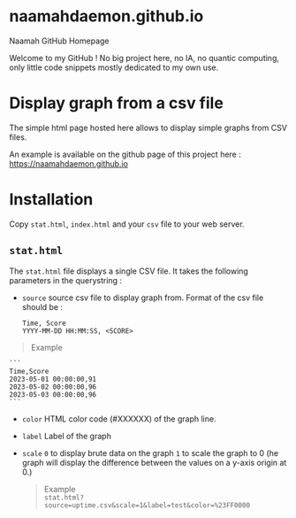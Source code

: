 # naamahdaemon.github.io
Naamah GitHub Homepage

Welcome to my GitHub !
No big project here, no IA, no quantic computing, only little code snippets mostly dedicated to my own use.

# Display graph from a csv file
The simple html page hosted here allows to display simple graphs from CSV files.

An example is available on the github page of this project here : https://naamahdaemon.github.io

# Installation
Copy `stat.html`, `index.html` and your `csv` file to your web server.

## `stat.html`
The `stat.html` file displays a single CSV file.
It takes the following parameters in the querystring :

* `source`
    source csv file to display graph from. Format of the csv file should be :
    ```
    Time, Score
    YYYY-MM-DD HH:MM:SS, <SCORE>
    ```

> Example

    ```
    Time,Score
    2023-05-01 00:00:00,91
    2023-05-02 00:00:00,96
    2023-05-03 00:00:00,96
    ```
 
* `color`
    HTML color code (#XXXXXX) of the graph line.

* `label`
    Label of the graph

* `scale`
    `0` to display brute data on the graph 
    `1` to scale the graph to 0 (he graph will display the difference between the values on a y-axis origin at 0.)

    > Example    
    `stat.html?source=uptime.csv&scale=1&label=test&color=%23FF0000`
